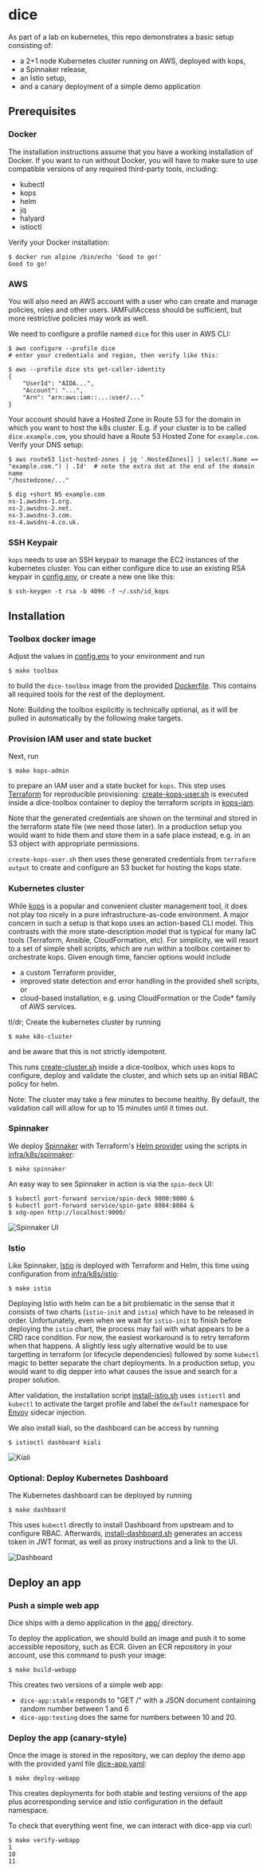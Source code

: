 # dice
As part of a lab on kubernetes, this repo demonstrates a basic setup consisting of:
* a 2+1 node Kubernetes cluster running on AWS, deployed with kops,
* a Spinnaker release,
* an Istio setup,
* and a canary deployment of a simple demo application

## Prerequisites

### Docker
The installation instructions assume that you have a working installation of Docker. If you want to run without Docker, you will have to make sure to use compatible versions of any required third-party tools, including:

* kubectl
* kops
* helm
* jq
* halyard
* istioctl

Verify your Docker installation:

	$ docker run alpine /bin/echo 'Good to go!'
	Good to go!

### AWS
You will also need an AWS account with a user who can create and manage policies, roles and other users. IAMFullAccess should be sufficient, but more restrictive policies may work as well.

We need to configure a profile named `dice` for this user in AWS CLI:

	$ aws configure --profile dice
	# enter your credentials and region, then verify like this:

	$ aws --profile dice sts get-caller-identity
	{
		"UserId": "AIDA...",
		"Account": "...",
		"Arn": "arn:aws:iam::...:user/..."
	}

Your account should have a Hosted Zone in Route 53 for the domain in which you want to host the k8s cluster. E.g. if your cluster is to be called `dice.example.com`, you should have a Route 53 Hosted Zone for `example.com`. Verify your DNS setup:

	$ aws route53 list-hosted-zones | jq '.HostedZones[] | select(.Name == "example.com.") | .Id'  # note the extra dot at the end of the domain name
	"/hostedzone/..."

	$ dig +short NS example.com
	ns-1.awsdns-1.org.
	ns-2.awsdns-2.net.
	ns-3.awsdns-3.com.
	ns-4.awsdns-4.co.uk.

### SSH Keypair
`kops` needs to use an SSH keypair to manage the EC2 instances of the kubernetes cluster. You can either configure dice to use an existing RSA keypair in [config.env](infra/config.env), or create a new one like this:

	$ ssh-keygen -t rsa -b 4096 -f ~/.ssh/id_kops

## Installation

### Toolbox docker image
Adjust the values in [config.env](infra/config.env) to your environment and run 

	$ make toolbox

to build the `dice-toolbox` image from the provided [Dockerfile](infra/Dockerfile). This contains all required tools for the rest of the deployment.

Note: Building the toolbox explicitly is technically optional, as it will be pulled in automatically by the following make targets.

### Provision IAM user and state bucket

Next, run

	$ make kops-admin

to prepare an IAM user and a state bucket for `kops`. This step uses [Terraform](https://www.terraform.io/) for reproducible provisioning: [create-kops-user.sh](infra/aws/create-kops-user.sh) is executed inside a dice-toolbox container to deploy the terraform scripts in [kops-iam](infra/aws/kops-iam).

Note that the generated credentials are shown on the terminal and stored in the terraform state file (we need those later). In a production setup you would want to hide them and store them in a safe place instead, e.g. in an S3 object with appropriate permissions.

`create-kops-user.sh` then uses these generated credentials from `terraform output` to create and configure an S3 bucket for hosting the kops state.

### Kubernetes cluster

While [kops](https://kops.sigs.k8s.io/) is a popular and convenient cluster management tool, it does not play too nicely in a pure infrastructure-as-code environment. A major concern in such a setup is that kops uses an action-based CLI model. This contrasts with the more state-description model that is typical for many IaC tools (Terraform, Ansible, CloudFormation, etc). For simplicity, we will resort to a set of simple shell scripts, which are run within a toolbox container to orchestrate kops. Given enough time, fancier options would include
* a custom Terraform provider,
* improved state detection and error handling in the provided shell scripts, or
* cloud-based installation, e.g. using CloudFormation or the Code* family of AWS services.

tl/dr; Create the kubernetes cluster by running

	$ make k8s-cluster

and be aware that this is not strictly idempotent.

This runs [create-cluster.sh](infra/k8s/create-cluster.sh) inside a dice-toolbox, which uses kops to configure, deploy and validate the cluster, and which sets up an initial RBAC policy for helm.

Note: The cluster may take a few minutes to become healthy. By default, the validation call will allow for up to 15 minutes until it times out.

### Spinnaker

We deploy [Spinnaker](https://spinnaker.io) with Terraform's [Helm provider](https://registry.terraform.io/providers/hashicorp/helm/latest/docs) using the scripts in [infra/k8s/spinnaker](infra/k8s/spinnaker/):

	$ make spinnaker

An easy way to see Spinnaker in action is via the `spin-deck` UI:

	$ kubectl port-forward service/spin-deck 9000:9000 &
	$ kubectl port-forward service/spin-gate 8084:8084 &
	$ xdg-open http://localhost:9000/

![Spinnaker UI](assets/spinnaker.png)
	
### Istio

Like Spinnaker, [Istio](https://istio.io/) is deployed with Terraform and Helm, this time using configuration from [infra/k8s/istio](infra/k8s/istio/):

	$ make istio

Deploying Istio with helm can be a bit problematic in the sense that it consists of two charts (`istio-init` and `istio`) which have to be released in order. Unfortunately, even when we wait for `istio-init` to finish before deploying the `istio` chart, the process may fail with what appears to be a CRD race condition. For now, the easiest workaround is to retry terraform when that happens. A slightly less ugly alternative would be to use targetting in terraform (or lifecycle dependencies) followed by some `kubectl` magic to better separate the chart deployments. In a production setup, you would want to dig depper into what causes the issue and search for a proper solution.

After validation, the installation script [install-istio.sh](infra/k8s/install-istio.sh) uses `istioctl` and `kubectl` to activate the target profile and label the `default` namespace for [Envoy](https://envoyproxy.io/) sidecar injection.

We also install kiali, so the dashboard can be access by running

	$ istioctl dashboard kiali

![Kiali](assets/kiali.png)

### Optional: Deploy Kubernetes Dashboard

The Kubernetes dashboard can be deployed by running

	$ make dashboard

This uses `kubectl` directly to install Dashboard from upstream and to configure RBAC. Afterwards, [install-dashboard.sh](infra/k8s/install-dashboard.sh) generates an access token in JWT format, as well as proxy instructions and a link to the UI.

![Dashboard](assets/dashboard.png)

## Deploy an app

### Push a simple web app

Dice ships with a demo application in the [app/](app/) directory.

To deploy the application, we should build an image and push it to some accessible repository, such as ECR. Given an ECR repository in your account, use this command to push your image:

	$ make build-webapp

This creates two versions of a simple web app:
* `dice-app:stable` responds to "GET /" with a JSON document containing random number between 1 and 6
* `dice-app:testing` does the same for numbers between 10 and 20.

### Deploy the app (canary-style)

Once the image is stored in the repository, we can deploy the demo app with the provided yaml file [dice-app.yaml](app/dice-app.yaml):

	$ make deploy-webapp

This creates deployments for both stable and testing versions of the app plus acorresponding service and istio configuration in the default namespace.

To check that everything went fine, we can interact with dice-app via curl:

	$ make verify-webapp
	1
	10
	11

